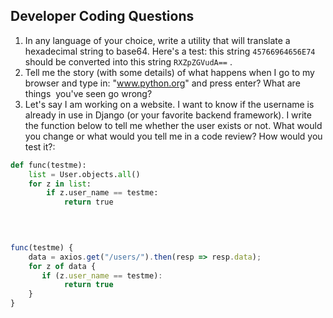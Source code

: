 
## Developer Coding Questions


1. In any language of your choice, write a utility that will translate a
    hexadecimal string to base64. Here's a test: this string `45766964656E74`
    should be converted into this string `RXZpZGVudA==` .                      
2. Tell me the story (with some details) of what happens when I go to my
   browser and type in: "www.python.org" and press enter? What are things 
   you've seen go wrong?
3. Let's say I am working on a website. I want to know if the username is
   already in use in Django (or your favorite backend framework). I write the
   function below to tell me whether the user exists or not. What would you
   change or what would you tell me in a code review? How would you test it?:

```python
def func(testme):
    list = User.objects.all()   
    for z in list:        
        if z.user_name == testme:            
            return true
            
     
```

```javascript

func(testme) {
    data = axios.get("/users/").then(resp => resp.data);
    for z of data {
       if (z.user_name == testme):            
            return true
    }
}
```
